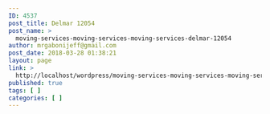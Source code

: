 ```yaml
---
ID: 4537
post_title: Delmar 12054
post_name: >
  moving-services-moving-services-moving-services-delmar-12054
author: mrgabonijeff@gmail.com
post_date: 2018-03-28 01:38:21
layout: page
link: >
  http://localhost/wordpress/moving-services-moving-services-moving-services-delmar-12054/
published: true
tags: [ ]
categories: [ ]
---
```

